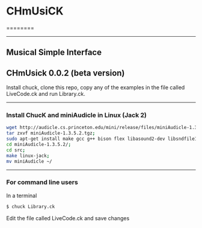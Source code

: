 # CHmUsiCK
========

_______________
## Musical Simple Interface

CHmUsick 0.0.2 (beta version)
---------------

Install chuck, clone this repo, copy any of the examples in the file called LiveCode.ck and run Library.ck.

---------------------
### Install ChucK and miniAudicle in Linux (Jack 2)

```bash
wget http://audicle.cs.princeton.edu/mini/release/files/miniAudicle-1.3.5.2.tgz;
tar zxvf miniAudicle-1.3.5.2.tgz;
sudo apt-get install make gcc g++ bison flex libasound2-dev libsndfile1-dev libqt4-dev libqscintilla2-dev libjack-jackd2-dev;
cd miniAudicle-1.3.5.2/; 
cd src; 
make linux-jack;
mv miniAudicle ~/
```

-------------
### For command line users
In a terminal

```bash
$ chuck Library.ck
```

Edit the file called LiveCode.ck and save changes
